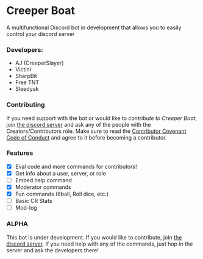 # Creeper Boat
A multifunctional Discord bot in development that allows you to easily control your discord server

### Developers:
- AJ (CreeperSlayer)
- Victini
- SharpBit
- Free TNT
- Sleedyak

### Contributing
If you need support with the bot or would like to *contribute to Creeper Boat*, join [the discord server](https://discord.gg/hEPxEX6) and ask any of the people with the Creators/Contributors role. Make sure to read the [Contributor Covenant Code of Conduct](https://github.com/cree-py/creepy.py/wiki/Contributor-Covenant-Code-of-Conduct) and agree to it before becoming a contributor.

### Features
- [x] Eval code and more commands for contributors!
- [x] Get info about a user, server, or role
- [ ] Embed help command
- [x] Moderator commands
- [x] Fun commands (8ball, Roll dice, etc.)
- [ ] Basic CR Stats
- [ ] Mod-log

### ALPHA
This bot is under development. If you would like to contribute, join [the discord server](https://discord.gg/hEPxEX6). If you need help with any of the commands, just hop in the server and ask the developers there!
